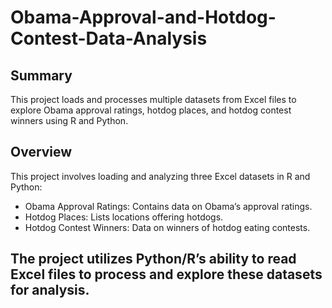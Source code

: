 # Obama-Approval-and-Hotdog-Contest-Data-Analysis

## Summary
This project loads and processes multiple datasets from Excel files to explore Obama approval ratings, hotdog places, and hotdog contest winners using R and Python.

## Overview
This project involves loading and analyzing three Excel datasets in R and Python:
- Obama Approval Ratings: Contains data on Obama’s approval ratings.
- Hotdog Places: Lists locations offering hotdogs.
- Hotdog Contest Winners: Data on winners of hotdog eating contests.
  
## The project utilizes Python/R’s ability to read Excel files to process and explore these datasets for analysis.
